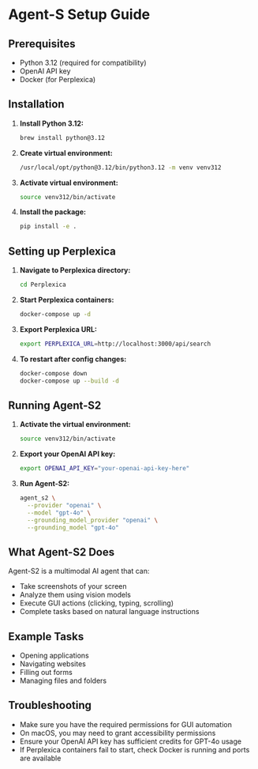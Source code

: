 # Agent-S Setup Guide

## Prerequisites

- Python 3.12 (required for compatibility)
- OpenAI API key
- Docker (for Perplexica)

## Installation

1. **Install Python 3.12:**
   ```bash
   brew install python@3.12
   ```

2. **Create virtual environment:**
   ```bash
   /usr/local/opt/python@3.12/bin/python3.12 -m venv venv312
   ```

3. **Activate virtual environment:**
   ```bash
   source venv312/bin/activate
   ```

4. **Install the package:**
   ```bash
   pip install -e .
   ```

## Setting up Perplexica

1. **Navigate to Perplexica directory:**
   ```bash
   cd Perplexica
   ```

2. **Start Perplexica containers:**
   ```bash
   docker-compose up -d
   ```

3. **Export Perplexica URL:**
   ```bash
   export PERPLEXICA_URL=http://localhost:3000/api/search
   ```

4. **To restart after config changes:**
   ```bash
   docker-compose down
   docker-compose up --build -d
   ```

## Running Agent-S2

1. **Activate the virtual environment:**
   ```bash
   source venv312/bin/activate
   ```

2. **Export your OpenAI API key:**
   ```bash
   export OPENAI_API_KEY="your-openai-api-key-here"
   ```

3. **Run Agent-S2:**
   ```bash
   agent_s2 \
     --provider "openai" \
     --model "gpt-4o" \
     --grounding_model_provider "openai" \
     --grounding_model "gpt-4o"
   ```

## What Agent-S2 Does

Agent-S2 is a multimodal AI agent that can:
- Take screenshots of your screen
- Analyze them using vision models
- Execute GUI actions (clicking, typing, scrolling)
- Complete tasks based on natural language instructions

## Example Tasks
- Opening applications
- Navigating websites
- Filling out forms
- Managing files and folders

## Troubleshooting

- Make sure you have the required permissions for GUI automation
- On macOS, you may need to grant accessibility permissions
- Ensure your OpenAI API key has sufficient credits for GPT-4o usage
- If Perplexica containers fail to start, check Docker is running and ports are available 
